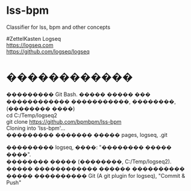 # lss-bpm
Classifier for lss, bpm and other concepts
   
#ZettelKasten Logseq  
https://logseq.com         
https://github.com/logseq/logseq   

# ������������
��������� Git Bash. ����� ����� ��� ������������ �����������, ��������, (�������� ����)   
cd C:/Temp/logseq2   
git clone https://github.com/bpmbpm/lss-bpm   
Cloning into 'lss-bpm'...    
��������� ������� ����� pages, logseq, .git   

��������� logseq, ����: "�������� ����� ����".   
�������� ����� (��������, C:/Temp/logseq2).   
����� ������������ ������ ���������� ����� ���������� Git (A git plugin for logseq), "Commit & Push"   
